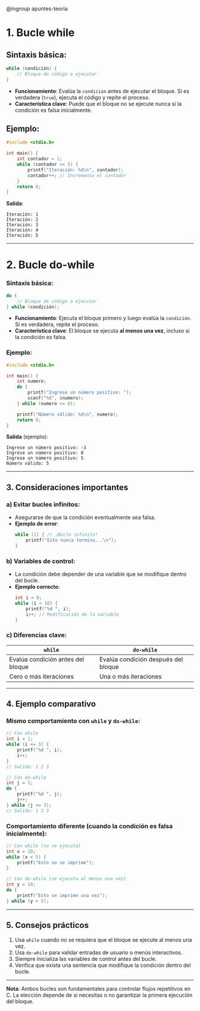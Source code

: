 @ingroup apuntes-teoria

# 1. Bucle while

## Sintaxis básica:

```c
while (condición) {
    // Bloque de código a ejecutar
}
```

- **Funcionamiento**: Evalúa la `condición` antes de ejecutar el bloque. Si es verdadera (`true`), ejecuta el código y repite el proceso.
- **Característica clave**: Puede que el bloque no se ejecute nunca si la condición es falsa inicialmente.

## Ejemplo:

```c
#include <stdio.h>

int main() {
    int contador = 1;
    while (contador <= 5) {
        printf("Iteración: %d\n", contador);
        contador++; // Incrementa el contador
    }
    return 0;
}
```

**Salida**:

```
Iteración: 1
Iteración: 2
Iteración: 3
Iteración: 4
Iteración: 5
```

---

# 2. Bucle do-while

### Sintaxis básica:

```c
do {
    // Bloque de código a ejecutar
} while (condición);
```

- **Funcionamiento**: Ejecuta el bloque primero y luego evalúa la `condición`. Si es verdadera, repite el proceso.
- **Característica clave**: El bloque se ejecuta **al menos una vez**, incluso si la condición es falsa.

### Ejemplo:

```c
#include <stdio.h>

int main() {
    int numero;
    do {
        printf("Ingrese un número positivo: ");
        scanf("%d", &numero);
    } while (numero <= 0);

    printf("Número válido: %d\n", numero);
    return 0;
}
```

**Salida** (ejemplo):

```
Ingrese un número positivo: -3
Ingrese un número positivo: 0
Ingrese un número positivo: 5
Número válido: 5
```

---

## 3. Consideraciones importantes

### a) Evitar bucles infinitos:

- Asegurarse de que la condición eventualmente sea falsa.
- **Ejemplo de error**:
  ```c
  while (1) { // ¡Bucle infinito!
      printf("Esto nunca termina...\n");
  }
  ```

### b) Variables de control:

- La condición debe depender de una variable que se modifique dentro del bucle.
- **Ejemplo correcto**:
  ```c
  int i = 0;
  while (i < 10) {
      printf("%d ", i);
      i++; // Modificación de la variable
  }
  ```

### c) Diferencias clave:

| `while`                           | `do-while`                          |
| --------------------------------- | ----------------------------------- |
| Evalúa condición antes del bloque | Evalúa condición después del bloque |
| Cero o más iteraciones            | Una o más iteraciones               |

---

## 4. Ejemplo comparativo

### Mismo comportamiento con `while` y `do-while`:

```c
// Con while
int i = 1;
while (i <= 3) {
    printf("%d ", i);
    i++;
}
// Salida: 1 2 3

// Con do-while
int j = 1;
do {
    printf("%d ", j);
    j++;
} while (j <= 3);
// Salida: 1 2 3
```

### Comportamiento diferente (cuando la condición es falsa inicialmente):

```c
// Con while (no se ejecuta)
int x = 10;
while (x < 5) {
    printf("Esto no se imprime");
}

// Con do-while (se ejecuta al menos una vez)
int y = 10;
do {
    printf("Esto se imprime una vez");
} while (y < 5);
```

---

## 5. Consejos prácticos

1. Usa `while` cuando no se requiera que el bloque se ejecute al menos una vez.
2. Usa `do-while` para validar entradas de usuario o menús interactivos.
3. Siempre inicializa las variables de control antes del bucle.
4. Verifica que exista una sentencia que modifique la condición dentro del bucle.

---

**Nota**: Ambos bucles son fundamentales para controlar flujos repetitivos en C. La elección depende de si necesitas o no garantizar la primera ejecución del bloque.
